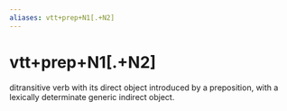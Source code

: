 ```yaml
---
aliases: vtt+prep+N1[.+N2]
---
```

# vtt+prep+N1[.+N2]

ditransitive verb with its direct object introduced by a preposition, with a lexically determinate generic indirect object.
